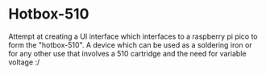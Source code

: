 # Hotbox-510
Attempt at creating a UI interface which interfaces to a raspberry pi pico to form the "hotbox-510". A device which can be used as a soldering iron or for any other use that involves a 510 cartridge and the need for variable voltage :/
